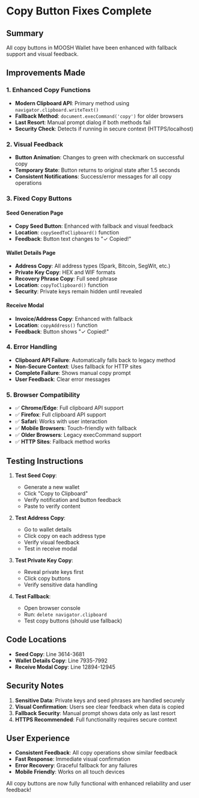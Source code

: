 # Copy Button Fixes Complete

## Summary
All copy buttons in MOOSH Wallet have been enhanced with fallback support and visual feedback.

## Improvements Made

### 1. Enhanced Copy Functions
- **Modern Clipboard API**: Primary method using `navigator.clipboard.writeText()`
- **Fallback Method**: `document.execCommand('copy')` for older browsers
- **Last Resort**: Manual prompt dialog if both methods fail
- **Security Check**: Detects if running in secure context (HTTPS/localhost)

### 2. Visual Feedback
- **Button Animation**: Changes to green with checkmark on successful copy
- **Temporary State**: Button returns to original state after 1.5 seconds
- **Consistent Notifications**: Success/error messages for all copy operations

### 3. Fixed Copy Buttons

#### Seed Generation Page
- **Copy Seed Button**: Enhanced with fallback and visual feedback
- **Location**: `copySeedToClipboard()` function
- **Feedback**: Button text changes to "✓ Copied!"

#### Wallet Details Page
- **Address Copy**: All address types (Spark, Bitcoin, SegWit, etc.)
- **Private Key Copy**: HEX and WIF formats
- **Recovery Phrase Copy**: Full seed phrase
- **Location**: `copyToClipboard()` function
- **Security**: Private keys remain hidden until revealed

#### Receive Modal
- **Invoice/Address Copy**: Enhanced with fallback
- **Location**: `copyAddress()` function
- **Feedback**: Button shows "✓ Copied!"

### 4. Error Handling
- **Clipboard API Failure**: Automatically falls back to legacy method
- **Non-Secure Context**: Uses fallback for HTTP sites
- **Complete Failure**: Shows manual copy prompt
- **User Feedback**: Clear error messages

### 5. Browser Compatibility
- ✅ **Chrome/Edge**: Full clipboard API support
- ✅ **Firefox**: Full clipboard API support
- ✅ **Safari**: Works with user interaction
- ✅ **Mobile Browsers**: Touch-friendly with fallback
- ✅ **Older Browsers**: Legacy execCommand support
- ✅ **HTTP Sites**: Fallback method works

## Testing Instructions

1. **Test Seed Copy**:
   - Generate a new wallet
   - Click "Copy to Clipboard"
   - Verify notification and button feedback
   - Paste to verify content

2. **Test Address Copy**:
   - Go to wallet details
   - Click copy on each address type
   - Verify visual feedback
   - Test in receive modal

3. **Test Private Key Copy**:
   - Reveal private keys first
   - Click copy buttons
   - Verify sensitive data handling

4. **Test Fallback**:
   - Open browser console
   - Run: `delete navigator.clipboard`
   - Test copy buttons (should use fallback)

## Code Locations

- **Seed Copy**: Line 3614-3681
- **Wallet Details Copy**: Line 7935-7992
- **Receive Modal Copy**: Line 12894-12945

## Security Notes

1. **Sensitive Data**: Private keys and seed phrases are handled securely
2. **Visual Confirmation**: Users see clear feedback when data is copied
3. **Fallback Security**: Manual prompt shows data only as last resort
4. **HTTPS Recommended**: Full functionality requires secure context

## User Experience

- **Consistent Feedback**: All copy operations show similar feedback
- **Fast Response**: Immediate visual confirmation
- **Error Recovery**: Graceful fallback for any failures
- **Mobile Friendly**: Works on all touch devices

All copy buttons are now fully functional with enhanced reliability and user feedback!